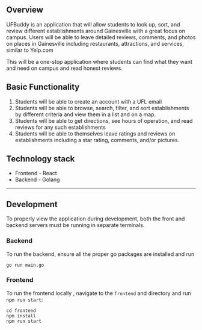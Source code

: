 ## Overview
UFBuddy is an application that will allow students to look up, sort, and review different establishments around Gainesville with a great focus on campus. Users will be able to leave detailed reviews, comments, and photos on places in Gainesville including restaurants, attractions, and services, similar to Yelp.com

This will be a one-stop application where students can find what they want and need on campus and read honest reviews.

## Basic Functionality
1. Students will be able to create an account with a UFL email
2. Students will be able to browse, search, filter, and sort establishments by different criteria and view them in a list and on a map.
3. Students will be able to get directions, see hours of operation, and read reviews for any such establishments
4. Students will be able to themselves leave ratings and reviews on establishments including a star rating, comments, and/or pictures.

## Technology stack
- Frontend - React
- Backend  - Golang

---

## Development

To properly view the application during development, both the front and backend servers must be running in separate terminals.

### Backend

To run the backend, ensure all the proper go packages are installed and run

```
go run main.go
```

### Frontend

To run the frontend locally , navigate to the `frontend` and directory and run `npm run start`:

```
cd frontend
npm install
npm run start
```
